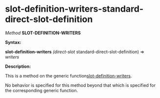 slot-definition-writers-standard-direct-slot-definition
=======================================================

*Method* **SLOT-DEFINITION-WRITERS**

**Syntax:**

**slot-definition-writers** *(direct-slot* standard-direct-slot-definition) => *writers*

**Description:**

This is a method on the generic function[slot-definition-writers](slot-definition-writers.md).

No behavior is specified for this method beyond that which is specified for the corresponding generic function.
